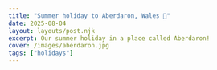 ```yaml
---
title: "Summer holiday to Aberdaron, Wales 🏴󠁧󠁢󠁷󠁬󠁳󠁿"
date: 2025-08-04
layout: layouts/post.njk
excerpt: Our summer holiday in a place called Aberdaron!
cover: /images/aberdaron.jpg
tags: ["holidays"]
---
```

